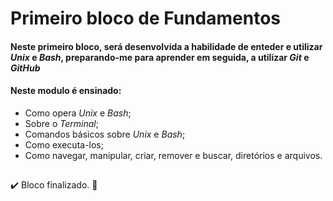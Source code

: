 # Primeiro bloco de Fundamentos

#### Neste primeiro bloco, será desenvolvida a habilidade de enteder e utilizar *Unix* e *Bash*, preparando-me para aprender em seguida, a utilizar *Git* e *GitHub*

#### Neste modulo é ensinado:
- Como opera *Unix* e *Bash*;
- Sobre o *Terminal*;
- Comandos básicos sobre *Unix* e *Bash*;
- Como executa-los;
- Como navegar, manipular, criar, remover e buscar, diretórios e arquivos.

##
:heavy_check_mark: Bloco finalizado. :rocket:
